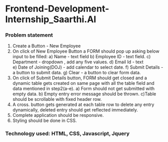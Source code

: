# Frontend-Development-Internship_Saarthi.AI

<h3><b>Problem statement</b></h3>

1. Create a Button - New Employee 
2. On click of New Employee Button a FORM should pop up asking below input to be filled: 
a) Name - text field 
b) Employee ID - text field. 
c) Department - dropdown , add any five values. 
d) Email Id - text  
e) Date of Joining(DOJ) - add calendar to select date. 
f) Submit Details - a button to submit data. 
g) Clear - a button to clear form data. 
3. On click of Submit Details button, FORM should get closed and a dynamic table gets  created on same page with all the table field and data mentioned in step2(a-e). 
a) Form should not get submitted with empty data. 
b) Empty entry error message should be thrown. 
c)Table should be scrollable with fixed header row. 
4. A cross. button gets generated at each table row to delete any entry dynamically, deleted  entry should get reflected immediately. 
5. Complete application should be responsive. 
6. Styling should be done in CSS. 

<h3>Technology used: HTML, CSS, Javascript, Jquery<h3>

